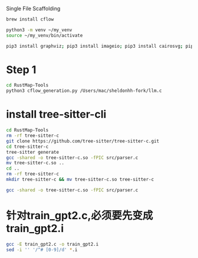 Single File Scaffolding



```bash
brew install cflow

python3 -m venv ~/my_venv
source ~/my_venv/bin/activate

pip3 install graphviz; pip3 install imageio; pip3 install cairosvg; pip3 install bidict
```


# Step 1
```bash
cd RustMap-Tools
python3 cflow_generation.py /Users/mac/sheldonhh-fork/llm.c 

```



# install tree-sitter-cli
```bash
cd RustMap-Tools
rm -rf tree-sitter-c
git clone https://github.com/tree-sitter/tree-sitter-c.git
cd tree-sitter-c
tree-sitter generate
gcc -shared -o tree-sitter-c.so -fPIC src/parser.c 
mv tree-sitter-c.so ..
cd ..
rm -rf tree-sitter-c
mkdir tree-sitter-c && mv tree-sitter-c.so tree-sitter-c


```


```bash
gcc -shared -o tree-sitter-c.so -fPIC src/parser.c
```


# 针对train_gpt2.c,必须要先变成train_gpt2.i
```bash
gcc -E train_gpt2.c -o train_gpt2.i
sed -i '' '/^# [0-9]/d' *.i
```